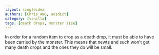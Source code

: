 ```yaml
---
layout: singleidea
authors: [Chris_ANG, aosdict]
category: [vanilla]
tags: [death drops, monster size]
---
```

In order for a random item to drop as a death drop, it must be able to have been carried by the monster. This means that newts and such won't get many death drops and the ones they do will be small.

